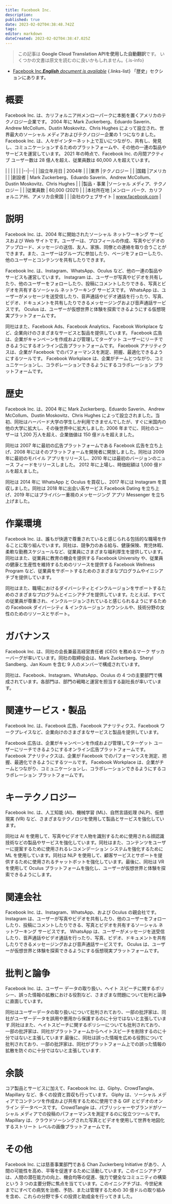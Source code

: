 ```yaml
---
title: Facebook Inc.
description: 
published: true
date: 2023-02-02T04:38:48.742Z
tags: 
editor: markdown
dateCreated: 2023-02-02T04:38:47.025Z
---
```


> この記事は **Google Cloud Translation APIを使用した自動翻訳**です。
いくつかの文書は原文を読むのに良いかもしれません。{.is-info}



- [Facebook Inc.***English** document is available*](/en/Knowledge-base/Dictionary/Company/facebook-inc-)
{.links-list}
 「歴史」セクションにあります。

# 概要
Facebook Inc. は、カリフォルニア州メンローパークに本拠を置くアメリカのテクノロジー企業です。 2004 年に Mark Zuckerberg、Eduardo Saverin、Andrew McCollum、Dustin Moskovitz、Chris Hughes によって設立され、世界最大のソーシャル メディアおよびテクノロジー企業の 1 つになりました。 Facebook Inc. は、人々がインターネット上で互いにつながり、共有し、発見し、コミュニケーションするためのプラットフォームや、その他の一連の製品やサービスを運営しています。 2021 年の時点で、Facebook Inc. の月間アクティブ ユーザー数は 28 億人を超え、従業員数は 60,000 人を超えています。

| | | | | |
|--|--|
| |設立年月日 | 2004年 |
| |業界 |テクノロジー |
| |国籍 |アメリカ |
| |創設者 | Mark Zuckerberg、Eduardo Saverin、Andrew McCollum、Dustin Moskovitz、Chris Hughes |
| |製品・事業 |ソーシャル メディア、テクノロジー |
| |従業員数 | 60,000 (2021) |
| |本社所在地 |メンロー パーク、カリフォルニア州、アメリカ合衆国 |
| |会社のウェブサイト | www.facebook.com |

# 説明
Facebook Inc. は、2004 年に開始されたソーシャル ネットワーキング サービスおよび Web サイトです。ユーザーは、プロフィールの作成、写真やビデオのアップロード、メッセージの送信、友人、家族、同僚との連絡を取り合うことができます。また、ユーザーはグループに参加したり、ページをフォローしたり、他のユーザーとコンテンツを共有したりできます。

Facebook Inc. は、Instagram、WhatsApp、Oculus など、他の一連の製品やサービスも運営しています。 Instagram は、ユーザーが写真やビデオを共有したり、他のユーザーをフォローしたり、投稿にコメントしたりできる、写真とビデオを共有するソーシャル ネットワーキング サービスです。 WhatsApp は、ユーザーがメッセージを送受信したり、音声通話やビデオ通話を行ったり、写真、ビデオ、ドキュメントを共有したりできるメッセージングおよび音声通話サービスです。 Oculus は、ユーザーが仮想世界と体験を探索できるようにする仮想現実プラットフォームです。

同社はまた、Facebook Ads、Facebook Analytics、Facebook Workplace など、企業向けのさまざまなサービスと製品を提供しています。 Facebook 広告は、企業がキャンペーンを作成および管理してターゲット ユーザーにリーチできるようにするオンライン広告プラットフォームです。 Facebook アナリティクスは、企業が Facebook でのパフォーマンスを測定、把握、最適化できるようにするツールです。 Facebook Workplace は、企業がチームとつながり、コミュニケーションし、コラボレーションできるようにするコラボレーション プラットフォームです。

# 歴史
Facebook Inc. は、2004 年に Mark Zuckerberg、Eduardo Saverin、Andrew McCollum、Dustin Moskovitz、Chris Hughes によって設立されました。当初、同社はハーバード大学の学生しか利用できませんでしたが、すぐに米国内の他の大学に拡大し、その後世界中に拡大しました. 2006 年までに、同社のユーザーは 1,200 万人を超え、企業価値は 150 億ドルを超えました。

同社は 2007 年に最初の広告プラットフォームである Facebook 広告を立ち上げ、2008 年にはそのプラットフォームを開発者に開放しました。同社は 2009 年に最初のモバイル アプリをリリースし、2010 年には最初のバージョンのニュース フィードをリリースしました。 2012 年に上場し、時価総額は 1,000 億ドルを超えました。

同社は 2014 年に WhatsApp と Oculus を買収し、2017 年には Instagram を買収しました。同社は 2018 年に出会い系サービス Facebook Dating を立ち上げ、2019 年にはプライバシー重視のメッセージング アプリ Messenger を立ち上げました。

# 作業環境
Facebook Inc. は、誰もが快適で尊重されていると感じられる包括的な職場を作ることに取り組んでいます。同社は、競争力のある給与、健康保険、育児休暇、柔軟な勤務スケジュールなど、従業員にさまざまな福利厚生を提供しています。同社はまた、従業員に教育の機会を提供する Facebook University や、従業員の健康と生産性を維持するためのリソースを提供する Facebook Wellness Program など、従業員をサポートするためのさまざまなプログラムやイニシアチブを提供しています。

同社はまた、職場におけるダイバーシティとインクルージョンをサポートするためのさまざまなプログラムとイニシアチブを提供しています。たとえば、すべての従業員が尊重され、インクルージョンされていると感じられるようにするための Facebook ダイバーシティ & インクルージョン カウンシルや、技術分野の女性のためのリソースとサポート。

# ガバナンス
Facebook Inc. は、同社の会長兼最高経営責任者 (CEO) を務めるマーク ザッカーバーグが率いています。同社の取締役会は、Mark Zuckerberg、Sheryl Sandberg、Jan Koum を含む 9 人のメンバーで構成されています。

同社は、Facebook、Instagram、WhatsApp、Oculus の 4 つの主要部門で構成されています。各部門は、部門の戦略と運営を担当する副社長が率いています。

# 関連サービス・製品
Facebook Inc. は、Facebook 広告、Facebook アナリティクス、Facebook ワークプレイスなど、企業向けのさまざまなサービスと製品を提供しています。

Facebook 広告は、企業がキャンペーンを作成および管理してターゲット ユーザーにリーチできるようにするオンライン広告プラットフォームです。 Facebook アナリティクスは、企業が Facebook でのパフォーマンスを測定、把握、最適化できるようにするツールです。 Facebook Workplace は、企業がチームとつながり、コミュニケーションし、コラボレーションできるようにするコラボレーション プラットフォームです。

# キーテクノロジー
Facebook Inc. は、人工知能 (AI)、機械学習 (ML)、自然言語処理 (NLP)、仮想現実 (VR) など、さまざまなテクノロジを使用して製品とサービスを強化しています。

同社は AI を使用して、写真やビデオで人物を識別するために使用される顔認識技術などの製品やサービスを強化しています。同社はまた、コンテンツをユーザーに提案するために使用されるレコメンデーション システムを強化するために ML を使用しています。同社は NLP を使用して、顧客サービスとサポートを提供するために使用されるチャットボットを強化しています。最後に、同社は VR を使用して Oculus プラットフォームを強化し、ユーザーが仮想世界と体験を探索できるようにします。

# 関連会社
Facebook Inc. は、Instagram、WhatsApp、および Oculus の親会社です。 Instagram は、ユーザーが写真やビデオを共有したり、他のユーザーをフォローしたり、投稿にコメントしたりできる、写真とビデオを共有するソーシャル ネットワーキング サービスです。 WhatsApp は、ユーザーがメッセージを送受信したり、音声通話やビデオ通話を行ったり、写真、ビデオ、ドキュメントを共有したりできるメッセージングおよび音声通話サービスです。 Oculus は、ユーザーが仮想世界と体験を探索できるようにする仮想現実プラットフォームです。

# 批判と論争
Facebook Inc. は、ユーザー データの取り扱い、ヘイト スピーチに関するポリシー、誤った情報の拡散における役割など、さまざまな問題について批判と論争に直面しています。

同社はユーザーデータの取り扱いについて批判されており、一部の批評家は、同社がユーザーデータを誤用や悪用から保護するのに十分ではないと主張しています.同社はまた、ヘイトスピーチに関するポリシーについても批判されており、一部の批評家は、同社がプラットフォームからヘイトスピーチを削除するのに十分ではないと主張しています.最後に、同社は誤った情報を広める役割について批判されており、一部の批評家は、同社がプラットフォーム上での誤った情報の拡散を防ぐのに十分ではないと主張しています.

# 余談
コア製品とサービスに加えて、Facebook Inc. は、Giphy、CrowdTangle、Mapillary など、多くの投資と買収も行っています。 Giphy は、ソーシャル メディアでコンテンツを作成および共有するために使用できる GIF とビデオのオンライン データベースです。 CrowdTangle は、パブリッシャーやブランドがソーシャル メディアでの投稿のパフォーマンスを測定するのに役立つツールです。 Mapillary は、クラウドソーシングされた写真とビデオを使用して世界を地図化するストリート レベルの画像プラットフォームです。

# その他
Facebook Inc. には慈善事業部門である Chan Zuckerberg Initiative があり、人間の可能性を高め、平等を促進するために活動しています。このイニシアチブは、人間の潜在能力の向上、機会均等の促進、強力で健全なコミュニティの構築という 3 つの主要分野に焦点を当てています。このイニシアチブは、今世紀末までにすべての病気を治癒、予防、または管理するための 30 億ドルの取り組みを含め、これらの分野で多くの投資と助成金を行ってきました。